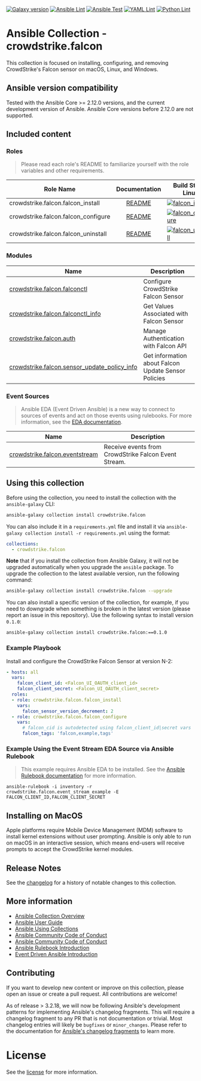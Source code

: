 [![Galaxy version](https://img.shields.io/badge/dynamic/json?style=flat&label=galaxy&prefix=v&url=https://galaxy.ansible.com/api/v2/collections/crowdstrike/falcon/&query=latest_version.version)](https://galaxy.ansible.com/CrowdStrike/falcon)
[![Ansible Lint](https://github.com/CrowdStrike/ansible_collection_falcon/actions/workflows/ansible-lint.yml/badge.svg)](https://github.com/CrowdStrike/ansible_collection_falcon/actions/workflows/ansible-lint.yml)
[![Ansible Test](https://github.com/CrowdStrike/ansible_collection_falcon/actions/workflows/ansible-test.yml/badge.svg)](https://github.com/CrowdStrike/ansible_collection_falcon/actions/workflows/ansible-test.yml)
[![YAML Lint](https://github.com/CrowdStrike/ansible_collection_falcon/actions/workflows/yamllint.yml/badge.svg)](https://github.com/CrowdStrike/ansible_collection_falcon/actions/workflows/yamllint.yml)
[![Python Lint](https://github.com/CrowdStrike/ansible_collection_falcon/actions/workflows/linting.yml/badge.svg)](https://github.com/CrowdStrike/ansible_collection_falcon/actions/workflows/linting.yml)

# Ansible Collection - crowdstrike.falcon

This collection is focused on installing, configuring, and removing CrowdStrike's Falcon sensor on macOS, Linux, and Windows.

<!--start requires_ansible-->
## Ansible version compatibility

Tested with the Ansible Core >= 2.12.0 versions, and the current development version of Ansible. Ansible Core versions before 2.12.0 are not supported.
<!--end requires_ansible-->

## Included content

### Roles

> Please read each role's README to familiarize yourself with the role variables and other requirements.

| Role Name | Documentation | Build Status Linux | Build Status Windows |
| --------- | :-----------: | ------------------ | -------------------- |
| crowdstrike.falcon.falcon_install | [README](https://github.com/CrowdStrike/ansible_collection_falcon/blob/main/roles/falcon_install/README.md) | [![falcon_install](https://github.com/CrowdStrike/ansible_collection_falcon/actions/workflows/falcon_install.yml/badge.svg)](https://github.com/CrowdStrike/ansible_collection_falcon/actions/workflows/falcon_install.yml) | [![falcon_install](https://github.com/CrowdStrike/ansible_collection_falcon/actions/workflows/win_falcon_install.yml/badge.svg)](https://github.com/CrowdStrike/ansible_collection_falcon/actions/workflows/win_falcon_install.yml)
| crowdstrike.falcon.falcon_configure | [README](https://github.com/CrowdStrike/ansible_collection_falcon/blob/main/roles/falcon_configure/README.md) | [![falcon_configure](https://github.com/CrowdStrike/ansible_collection_falcon/actions/workflows/falcon_configure.yml/badge.svg)](https://github.com/CrowdStrike/ansible_collection_falcon/actions/workflows/falcon_configure.yml) | [![falcon_configure](https://github.com/CrowdStrike/ansible_collection_falcon/actions/workflows/win_falcon_configure.yml/badge.svg)](https://github.com/CrowdStrike/ansible_collection_falcon/actions/workflows/win_falcon_configure.yml)
| crowdstrike.falcon.falcon_uninstall | [README](https://github.com/CrowdStrike/ansible_collection_falcon/blob/main/roles/falcon_uninstall/README.md) | [![falcon_uninstall](https://github.com/CrowdStrike/ansible_collection_falcon/actions/workflows/falcon_uninstall.yml/badge.svg)](https://github.com/CrowdStrike/ansible_collection_falcon/actions/workflows/falcon_uninstall.yml) | [![falcon_uninstall](https://github.com/CrowdStrike/ansible_collection_falcon/actions/workflows/win_falcon_uninstall.yml/badge.svg)](https://github.com/CrowdStrike/ansible_collection_falcon/actions/workflows/win_falcon_uninstall.yml)

<!--start collection content-->
### Modules

Name | Description
--- | ---
[crowdstrike.falcon.falconctl](https://crowdstrike.github.io/ansible_collection_falcon/falconctl_module.html#ansible-collections-crowdstrike-falcon-falconctl-module)|Configure CrowdStrike Falcon Sensor
[crowdstrike.falcon.falconctl_info](https://crowdstrike.github.io/ansible_collection_falcon/falconctl_info_module.html#ansible-collections-crowdstrike-falcon-falconctl-info-module)|Get Values Associated with Falcon Sensor
[crowdstrike.falcon.auth](https://crowdstrike.github.io/ansible_collection_falcon/auth.html#ansible-collections-crowdstrike-falcon-auth-module)|Manage Authentication with Falcon API
[crowdstrike.falcon.sensor_update_policy_info](https://crowdstrike.github.io/ansible_collection_falcon/sensor_update_policy_info.html#ansible-collections-crowdstrike-falcon-sensor-update-policy-info-module)|Get information about Falcon Update Sensor Policies

<!--end collection content-->

<!--start eda content-->
### Event Sources

> Ansible EDA (Event Driven Ansible) is a new way to connect to sources of events and act on those events using rulebooks. For more information, see the [EDA documentation](https://ansible.readthedocs.io/projects/rulebook/en/latest/introduction.html).

Name | Description
--- | ---
[crowdstrike.falcon.eventstream](./docs/crowdstrike.falcon.eventstream.md) | Receive events from CrowdStrike Falcon Event Stream.

<!--end eda content-->

## Using this collection

Before using the collection, you need to install the collection with the `ansible-galaxy` CLI:

```bash
ansible-galaxy collection install crowdstrike.falcon
```

You can also include it in a `requirements.yml` file and install it via `ansible-galaxy collection install -r requirements.yml` using the format:

```yaml
collections:
  - crowdstrike.falcon
```

**Note** that if you install the collection from Ansible Galaxy, it will not be upgraded automatically when you upgrade the `ansible` package. To upgrade the collection to the latest available version, run the following command:

```bash
ansible-galaxy collection install crowdstrike.falcon --upgrade
```

You can also install a specific version of the collection, for example, if you need to downgrade when something is broken in the latest version (please report an issue in this repository). Use the following syntax to install version `0.1.0`:

```bash
ansible-galaxy collection install crowdstrike.falcon:==0.1.0
```

### Example Playbook

Install and configure the CrowdStrike Falcon Sensor at version N-2:

```yaml
- hosts: all
  vars:
    falcon_client_id: <Falcon_UI_OAUTH_client_id>
    falcon_client_secret: <Falcon_UI_OAUTH_client_secret>
  roles:
  - role: crowdstrike.falcon.falcon_install
    vars:
      falcon_sensor_version_decrement: 2
  - role: crowdstrike.falcon.falcon_configure
    vars:
      # falcon_cid is autodetected using falcon_client_id|secret vars
      falcon_tags: 'falcon,example,tags'
```

### Example Using the Event Stream EDA Source via Ansible Rulebook

> This example requires Ansible EDA to be installed. See the [Ansible Rulebook documentation](https://ansible.readthedocs.io/projects/rulebook/en/latest/getting_started.html) for more information.

```shell
ansible-rulebook -i inventory -r crowdstrike.falcon.event_stream_example -E FALCON_CLIENT_ID,FALCON_CLIENT_SECRET
```

## Installing on MacOS

Apple platforms require Mobile Device Management (MDM) software to install kernel extensions without user prompting.
Ansible is only able to run on macOS in an interactive session, which means end-users will receive prompts to accept the CrowdStrike kernel modules.

## Release Notes

See the [changelog](./CHANGELOG.rst) for a history of notable changes to this collection.

## More information

- [Ansible Collection Overview](https://github.com/ansible-collections/overview)
- [Ansible User Guide](https://docs.ansible.com/ansible/latest/user_guide/index.html)
- [Ansible Using Collections](https://docs.ansible.com/ansible/latest/user_guide/collections_using.html)
- [Ansible Community Code of Conduct](https://docs.ansible.com/ansible/latest/community/code_of_conduct.html)
- [Ansible Community Code of Conduct](https://docs.ansible.com/ansible/latest/community/code_of_conduct.html)
- [Ansible Rulebook Introduction](https://ansible.readthedocs.io/projects/rulebook/en/latest/getting_started.html)
- [Event Driven Ansible Introduction](https://www.ansible.com/blog/getting-started-with-event-driven-ansible)

## Contributing

If you want to develop new content or improve on this collection, please open an issue or create a pull request.
All contributions are welcome!

As of release > 3.2.18, we will now be following Ansible's development patterns for implementing Ansible's changelog fragments. This will require a changelog fragment to any PR that is not documentation or trivial. Most changelog entries will
likely be `bugfixes` or `minor_changes`. Please refer to the documentation for [Ansible's changelog fragments](https://docs.ansible.com/ansible/devel/community/development_process.html#creating-changelog-fragments) to learn more.

# License

See the [license](LICENSE) for more information.
